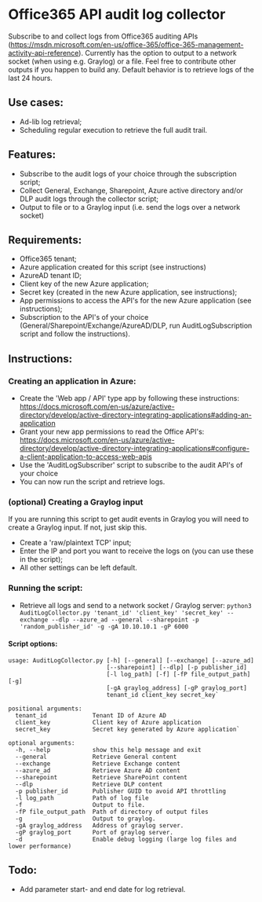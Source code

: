 # Office365 API audit log collector

Subscribe to and collect logs from Office365 auditing APIs (https://msdn.microsoft.com/en-us/office-365/office-365-management-activity-api-reference).
Currently has the option to output to a network socket (when using e.g. Graylog) or a file. 
Feel free to contribute other outputs if you happen to build any. Default behavior is to retrieve logs of the last 24 hours.

## Use cases:

- Ad-lib log retrieval;
- Scheduling regular execution to retrieve the full audit trail.

## Features:

- Subscribe to the audit logs of your choice through the subscription script;
- Collect General, Exchange, Sharepoint, Azure active directory and/or DLP audit logs through the collector script;
- Output to file or to a Graylog input (i.e. send the logs over a network socket)

## Requirements:
- Office365 tenant;
- Azure application created for this script (see instructions)
- AzureAD tenant ID;
- Client key of the new Azure application;
- Secret key (created in the new Azure application, see instructions);
- App permissions to access the API's for the new Azure application (see instructions);
- Subscription to the API's of your choice (General/Sharepoint/Exchange/AzureAD/DLP, 
run AuditLogSubscription script and follow the instructions).

## Instructions:

### Creating an application in Azure:
- Create the 'Web app / API' type app by following these instructions: 
https://docs.microsoft.com/en-us/azure/active-directory/develop/active-directory-integrating-applications#adding-an-application
- Grant your new app permissions to read the Office API's: 
https://docs.microsoft.com/en-us/azure/active-directory/develop/active-directory-integrating-applications#configure-a-client-application-to-access-web-apis 
- Use the 'AuditLogSubscriber' script to subscribe to the audit API's of your choice
- You can now run the script and retrieve logs. 


### (optional) Creating a Graylog input

If you are running this script to get audit events in Graylog you will need to create a Graylog input. If not, just skip this.

- Create a 'raw/plaintext TCP' input;
- Enter the IP and port you want to receive the logs on (you can use these in the script);
- All other settings can be left default.


### Running the script:

- Retrieve all logs and send to a network socket / Graylog server:
`python3 AuditLogCollector.py 'tenant_id' 'client_key' 'secret_key' --exchange --dlp --azure_ad --general --sharepoint -p 'random_publisher_id' -g -gA 10.10.10.1 -gP 6000`

#### Script options:
```
usage: AuditLogCollector.py [-h] [--general] [--exchange] [--azure_ad]
                            [--sharepoint] [--dlp] [-p publisher_id]
                            [-l log_path] [-f] [-fP file_output_path] [-g]
                            [-gA graylog_address] [-gP graylog_port]
                            tenant_id client_key secret_key`
                            
positional arguments:
  tenant_id             Tenant ID of Azure AD
  client_key            Client key of Azure application
  secret_key            Secret key generated by Azure application`

optional arguments:
  -h, --help            show this help message and exit
  --general             Retrieve General content
  --exchange            Retrieve Exchange content
  --azure_ad            Retrieve Azure AD content
  --sharepoint          Retrieve SharePoint content
  --dlp                 Retrieve DLP content
  -p publisher_id       Publisher GUID to avoid API throttling
  -l log_path           Path of log file
  -f                    Output to file.
  -fP file_output_path  Path of directory of output files
  -g                    Output to graylog.
  -gA graylog_address   Address of graylog server.
  -gP graylog_port      Port of graylog server.
  -d                    Enable debug logging (large log files and lower performance)
```

## Todo:
- Add parameter start- and end date for log retrieval.
